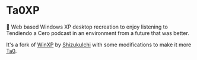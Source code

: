 # Ta0XP

🏁 Web based Windows XP desktop recreation to enjoy listening to Tendiendo a Cero podcast in an environment from a future that was better.

It's a fork of [WinXP](https://github.com/ShizukuIchi/winXP) by [ShizukuIchi](https://github.com/ShizukuIchi) with some modifications to make it more [Ta0](https://tendiendo-a-cero.neocities.org/ta0xp/).
